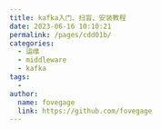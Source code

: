 ```yaml
---
title: kafka入门、扫盲、安装教程
date: 2023-06-16 10:10:21
permalink: /pages/cdd01b/
categories:
  - 运维
  - middleware
  - kafka
tags:
  - 
author: 
  name: fovegage
  link: https://github.com/fovegage
---
```

